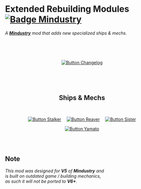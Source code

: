 
# Extended Rebuilding Modules   [![Badge Mindustry]][Version 5]

*A **[Mindustry]** mod that adds new specialized ships & mechs.*

<br>
<br>
<br>

<div align = center>

[![Button Changelog]][Changelog]

<br>
<br>
<br>

## Ships & Mechs

<br>

[![Button Stalker]][Stalker]   
[![Button Reaver]][Reaver]   
[![Button Sister]][Sister]

[![Button Yamato]][Yamato]

</div>

<br>
<br>

## Note

*This mod was designed for **V5** of **Mindustry** and <br>
is built on outdated game / building mechanics, <br>
as such it will not be ported to **V6+**.*

<br>

<!----------------------------------------------------------------------------->

[Version 5]: https://github.com/Anuken/Mindustry/releases/tag/v104.6
[Mindustry]: https://mindustrygame.github.io/

[Changelog]: Documentation/Changelog.md
[Stalker]: Documentation/Ships%20&%20Mechs/Stalker.md
[Reaver]: Documentation/Ships%20&%20Mechs/Reaver.md
[Sister]: Documentation/Ships%20&%20Mechs/Sister.md
[Yamato]: Documentation/Ships%20&%20Mechs/Yamato.md


<!----------------------------------[ Badges ]--------------------------------->

[Badge Mindustry]: https://img.shields.io/badge/Mindustry-v5-d4816b.svg?style=for-the-badge&labelColor=d3a246


<!---------------------------------[ Buttons ]--------------------------------->

[Button Changelog]: https://img.shields.io/badge/Changelog-0099E5?style=for-the-badge&logoColor=white&logo=GitBook
[Button Stalker]: https://img.shields.io/badge/Stalker-Mech-5940a3?style=for-the-badge&labelColor=7856db
[Button Reaver]: https://img.shields.io/badge/Reaver-Ship-9f3636?style=for-the-badge&labelColor=ce4646
[Button Sister]: https://img.shields.io/badge/Sister-Ship-558966?style=for-the-badge&labelColor=79c191
[Button Yamato]: https://img.shields.io/badge/Yamato-Battlecruiser-4d4e58?style=for-the-badge&labelColor=5b5b60
